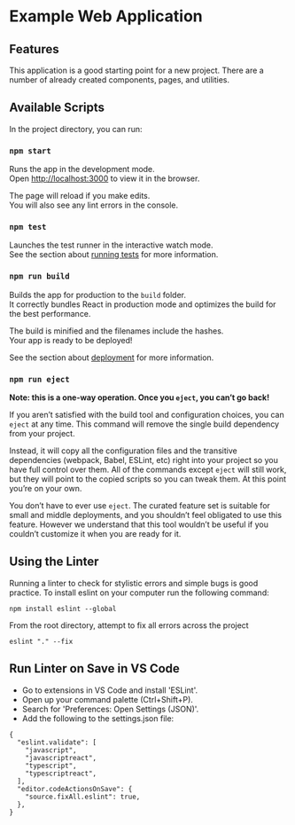 # Example Web Application

## Features

This application is a good starting point for a new project.
There are a number of already created components, pages, and utilities.

## Available Scripts

In the project directory, you can run:

### `npm start`

Runs the app in the development mode.\
Open [http://localhost:3000](http://localhost:3000) to view it in the browser.

The page will reload if you make edits.\
You will also see any lint errors in the console.

### `npm test`

Launches the test runner in the interactive watch mode.\
See the section about [running tests](https://facebook.github.io/create-react-app/docs/running-tests) for more information.

### `npm run build`

Builds the app for production to the `build` folder.\
It correctly bundles React in production mode and optimizes the build for the best performance.

The build is minified and the filenames include the hashes.\
Your app is ready to be deployed!

See the section about [deployment](https://facebook.github.io/create-react-app/docs/deployment) for more information.

### `npm run eject`

**Note: this is a one-way operation. Once you `eject`, you can’t go back!**

If you aren’t satisfied with the build tool and configuration choices, you can `eject` at any time. This command will remove the single build dependency from your project.

Instead, it will copy all the configuration files and the transitive dependencies (webpack, Babel, ESLint, etc) right into your project so you have full control over them. All of the commands except `eject` will still work, but they will point to the copied scripts so you can tweak them. At this point you’re on your own.

You don’t have to ever use `eject`. The curated feature set is suitable for small and middle deployments, and you shouldn’t feel obligated to use this feature. However we understand that this tool wouldn’t be useful if you couldn’t customize it when you are ready for it.

## Using the Linter
Running a linter to check for stylistic errors and simple bugs is good practice.
To install eslint on your computer run the following command:
```
npm install eslint --global
```
From the root directory, attempt to fix all errors across the project
```
eslint "." --fix
```

## Run Linter on Save in VS Code
- Go to extensions in VS Code and install 'ESLint'.
- Open up your command palette (Ctrl+Shift+P).
- Search for 'Preferences: Open Settings (JSON)'.
- Add the following to the settings.json file:
```
{
  "eslint.validate": [
    "javascript",
    "javascriptreact",
    "typescript",
    "typescriptreact",
  ],
  "editor.codeActionsOnSave": {
    "source.fixAll.eslint": true,
  },
}
```
